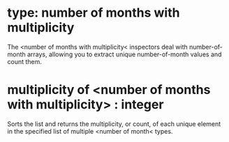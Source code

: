 # type: number of months with multiplicity

The &lt;number of months with multiplicity&lt; inspectors deal with number-of-month arrays, allowing you to extract unique number-of-month values and count them.

# multiplicity of &lt;number of months with multiplicity&gt; : integer

Sorts the list and returns the multiplicity, or count, of each unique element in the specified list of multiple &lt;number of month&lt; types.
